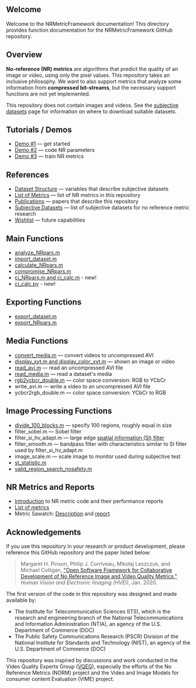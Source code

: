 ## Welcome 

Welcome to the NRMetricFramework documentation! This directory provides function documentation for the NRMetricFramework GitHub repository.

## Overview

**No-reference (NR) metrics** are algorithms that predict the quality of an image or video, using only the pixel values. This repository takes an inclusive philosophy. We want to also support metrics that analyze some information from **compressed bit-streams**, but the necessary support functions are not yet implemented.

This repository does not contain images and videos. See the [subjective datasets](SubjectiveDatasets.md) page for information on where to download suitable datasets.

## Tutorials / Demos 
- [Demo #1](Demo1.md) — get started
- [Demo #2](Demo2.md) — code NR parameters
- [Demo #3](Demo3.md) — train NR metrics

## References
- [Dataset Structure](DatasetStructure.md) — variables that describe subjective datasets
- [List of Metrics](ListMetrics.md) — list of NR metrics in this repository
- [Publications](Publications.md) — papers that describe this repository 
- [Subjective Datasets](SubjectiveDatasets.md) — list of subjective datasets for no reference metric research
- [Wishlist](Wishlist.md) — future capabilities

## Main Functions
- [analyze_NRpars.m](AnalyzeNRpars.md)
- [import_dataset.m](ImportDataset.md)
- [calculate_NRpars.m](CalculateNRpars.md)
- [compromise_NRpars.m](CompromiseNRpars.md)
- [ci_NRpars.m and ci_calc.m](ConfidenceIntervals.md) - new!
- [ci_calc.py](ConfidenceIntervalsPython.md) - new!

## Exporting Functions
- [export_dataset.m](ExportDataset.md)
- [export_NRpars.m](export_NRpars.md)

## Media Functions 
- [convert_media.m](ConvertMedia.md) — convert videos to uncompressed AVI
- [display_xyt.m and display_color_xyt.m](DisplayImage.md) — shown an image or video
- [read_avi.m](ReadAvi.md) — read an uncompressed AVI file
- [read_media.m](ReadMedia.md) — read a dataset's media
- [rgb2ycbcr_double.m](rgb2ycbcr_double.md) — color space conversion: RGB to YCbCr
- write_avi.m — write a video to an uncompressed AVI file
- ycbcr2rgb_double.m — color space conversion: YCbCr to RGB

## Image Processing Functions
- [divide_100_blocks.m](Divide100Blocks.md) — specify 100 regions, roughly equal in size
- filter_sobel.m — Sobel filter
- filter_si_hv_adapt.m — large edge [spatial information (SI) filter](https://www.its.bldrdoc.gov/resources/video-quality-research/guides-and-tutorials/spatial-information-si-filter.aspx)
- filter_smooth.m — bandpass filter with characteristics similar to SI filter used by filter_si_hv_adapt.m
- image_scale.m — scale image to monitor used during subjective test
- [st_statistic.m](STstatistic.md)
- [valid_region_search_nosafety.m](ValidRegionSearchNoSafety.md)

## NR Metrics and Reports 
- [Introduction](report.md) to NR metric code and their performance reports
- [List of metrics](ListMetrics.md)
- Metric Sawatch: [Description](MetricSawatch.md) and [report](ReportSawatch.md)
 
## Acknowledgements

If you use this repository in your research or product development, please reference this GitHub repository and the paper listed below:

> Margaret H. Pinson, Philip J. Corriveau, Mikołaj Leszczuk, and Michael Colligan, ["Open Software Framework for Collaborative Development of No Reference Image and Video Quality Metrics,"](https://www.its.bldrdoc.gov/publications/details.aspx?pub=3249) _Human Vision and Electronic Imaging (HVEI)_, Jan. 2020.

The first version of the code in this repository was designed and made available by:
* The Institute for Telecommunication Sciences (ITS), which is the research and engineering branch of the National Telecommunications and Information Administration (NTIA), an agency of the U.S. Department of Commerce (DOC)
* The Public Safety Communications Research (PSCR) Division of the National Institute for Standards and Technology (NIST), an agency of the U.S. Department of Commerce (DOC)

This repository was inspired by discussions and work conducted in the Video Quality Experts Group ([VQEG](https://www.its.bldrdoc.gov/vqeg/vqeg-home.aspx)), especially the efforts of the No Reference Metrics (NORM) project and the Video and Image Models for consumer content Evaluation (VIME) project.
